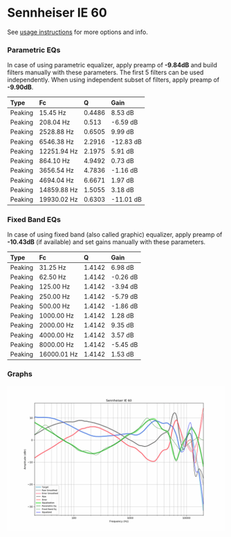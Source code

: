 # Sennheiser IE 60
See [usage instructions](https://github.com/jaakkopasanen/AutoEq#usage) for more options and info.

### Parametric EQs
In case of using parametric equalizer, apply preamp of **-9.84dB** and build filters manually
with these parameters. The first 5 filters can be used independently.
When using independent subset of filters, apply preamp of **-9.90dB**.

| Type    | Fc          |      Q | Gain      |
|:--------|:------------|:-------|:----------|
| Peaking | 15.45 Hz    | 0.4486 | 8.53 dB   |
| Peaking | 208.04 Hz   | 0.513  | -6.59 dB  |
| Peaking | 2528.88 Hz  | 0.6505 | 9.99 dB   |
| Peaking | 6546.38 Hz  | 2.2916 | -12.83 dB |
| Peaking | 12251.94 Hz | 2.1975 | 5.91 dB   |
| Peaking | 864.10 Hz   | 4.9492 | 0.73 dB   |
| Peaking | 3656.54 Hz  | 4.7836 | -1.16 dB  |
| Peaking | 4694.04 Hz  | 6.6671 | 1.97 dB   |
| Peaking | 14859.88 Hz | 1.5055 | 3.18 dB   |
| Peaking | 19930.02 Hz | 0.6303 | -11.01 dB |

### Fixed Band EQs
In case of using fixed band (also called graphic) equalizer, apply preamp of **-10.43dB**
(if available) and set gains manually with these parameters.

| Type    | Fc          |      Q | Gain     |
|:--------|:------------|:-------|:---------|
| Peaking | 31.25 Hz    | 1.4142 | 6.98 dB  |
| Peaking | 62.50 Hz    | 1.4142 | -0.26 dB |
| Peaking | 125.00 Hz   | 1.4142 | -3.94 dB |
| Peaking | 250.00 Hz   | 1.4142 | -5.79 dB |
| Peaking | 500.00 Hz   | 1.4142 | -1.86 dB |
| Peaking | 1000.00 Hz  | 1.4142 | 1.28 dB  |
| Peaking | 2000.00 Hz  | 1.4142 | 9.35 dB  |
| Peaking | 4000.00 Hz  | 1.4142 | 3.57 dB  |
| Peaking | 8000.00 Hz  | 1.4142 | -5.45 dB |
| Peaking | 16000.01 Hz | 1.4142 | 1.53 dB  |

### Graphs
![](./Sennheiser%20IE%2060.png)